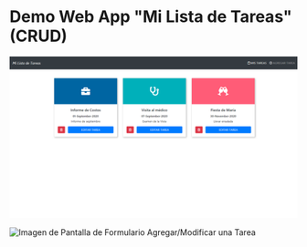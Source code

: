 # Demo Web App "Mi Lista de Tareas" (CRUD)

![Imagen de Pantalla de Inicio con el Listado de Tareas](capturas/captura1.png)

![Imagen de Pantalla de Formulario Agregar/Modificar una Tarea](capturas/captura2.jpg)